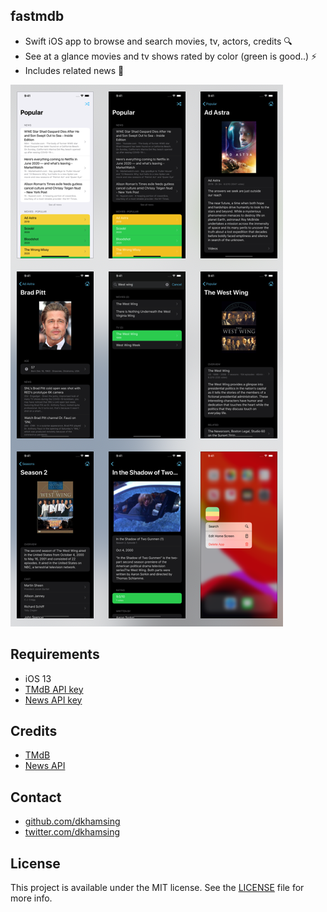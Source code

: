 ## fastmdb

- Swift iOS app to browse and search movies, tv, actors, credits :mag:
- See at a glance movies and tv shows rated by color (green is good..) :zap:
- Includes related news :newspaper:

<img src=Images/0.png>

## Requirements

- iOS 13
- [TMdB API key](https://www.themoviedb.org/documentation/api)
- [News API key](https://newsapi.org/register)

## Credits

- [TMdB](https://www.themoviedb.org/)
- [News API](https://newsapi.org/)

## Contact

- [github.com/dkhamsing](https://github.com/dkhamsing)
- [twitter.com/dkhamsing](https://twitter.com/dkhamsing)

## License

This project is available under the MIT license. See the [LICENSE](LICENSE) file for more info.
